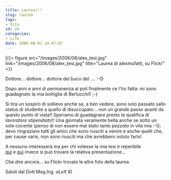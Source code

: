 ```yaml
---
title: Laurea!!!
slug: laurea
tags:
- Vita
id: 24
categories:
- Life
date: 2006-08-01 14:47:07
---
```


[{{< figure src="/images/2006/08/alex_tesi.jpg" link="/images/2006/08/alex_tesi.jpg" title="Laurea di alexmufatti, su Flickr" >}}

Dottore... dottore... dottore del buco del .... :-D

Dopo anni e anni di permanenza al poli finalmente ce l'ho fatta: mi sono guadagnato la mia bottiglia di Berlucchi!! ;-)

Si tira un sospiro di sollievo anche se, a ben vedere, sono solo passato sallo status di studente a quello di disuccupato... non un grande passo avanti da questo punto di vista!! Speriamo di guadagnare presto la qualifica di _lavoratore stipendiato_!!
Una giornata veramente bella anche se sotto un sole cocente (penso di non essere mai stato tanto _pezzato_ in vita mia :-)); devo ringraziare tutti gli amici che sono riusciti a venire e anche quelli che, per cause varie, non sono riusciti ma che avrebbero voluto farlo!

A nessuno interesserà ma per chi volesse la mia tesi è reperibile [qui](/images/2013/12/tesilaurea.pdf) e [qui](/images/2013/12/presentazione.odp) invece si può trovare la relativa presentazione...

Che dire ancora... su Flickr trovate le altre foto della laurea.

Saluti dal Dott.Mag.Ing. *aLeX* 8)
